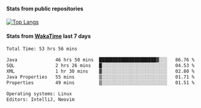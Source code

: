 #### Stats from public repositories

[![Top Langs](https://github-readme-stats.vercel.app/api/top-langs/?username=hyoghurt&layout=compact&exclude_repo=multiserver,docker_compose&langs_count=6)](https://github.com/anuraghazra/github-readme-stats)

#### Stats from [WakaTime](https://wakatime.com/@hyoghurt) last 7 days
<!--START_SECTION:waka-->

```txt
Total Time: 53 hrs 56 mins

Java              46 hrs 50 mins  █████████████████████▓░░░   86.76 %
SQL               2 hrs 26 mins   █░░░░░░░░░░░░░░░░░░░░░░░░   04.53 %
XML               1 hr 30 mins    ▓░░░░░░░░░░░░░░░░░░░░░░░░   02.80 %
Java Properties   55 mins         ▒░░░░░░░░░░░░░░░░░░░░░░░░   01.71 %
Properties        49 mins         ▒░░░░░░░░░░░░░░░░░░░░░░░░   01.51 %

Operating systems: Linux
Editors: IntelliJ, Neovim
```

<!--END_SECTION:waka-->
